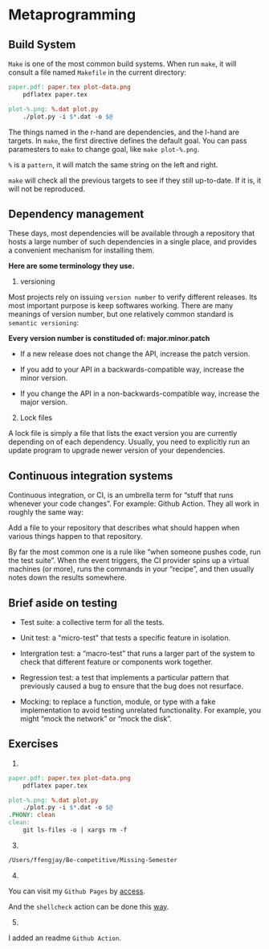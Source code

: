 # Metaprogramming

## Build System

`Make` is one of the most common build systems. When run `make`, it will consult a file named `Makefile` in the current directory:

```makefile
paper.pdf: paper.tex plot-data.png
	pdflatex paper.tex

plot-%.png: %.dat plot.py
	./plot.py -i $*.dat -o $@
```

The things named in the r-hand are dependencies, and the l-hand are targets. In `make`, the first directive defines the default goal. You can pass paramesters to `make` to change goal, like `make plot-%.png`.

`%` is a `pattern`, it will match the same string on the left and right. 

`make` will check all the previous targets to see if they still up-to-date. If it is, it will not be reproduced.

## Dependency management

These days, most dependencies will be available through a repository that hosts a large number of such dependencies in a single place, and provides a convenient mechanism for installing them. 

**Here are some terminology they use.**

1. versioning

Most projects rely on issuing `version number` to verify different releases. Its most important purpose is keep softwares working. There are many meanings of version number, but one relatively common standard is `semantic versioning`:

**Every version number is constituded of: major.minor.patch**

- If a new release does not change the API, increase the patch version.

- If you add to your API in a backwards-compatible way, increase the minor version.

- If you change the API in a non-backwards-compatible way, increase the major version.


2. Lock files

A lock file is simply a file that lists the exact version you are currently depending on of each dependency. Usually, you need to explicitly run an update program to upgrade newer version of your dependencies.

## Continuous integration systems

Continuous integration, or CI, is an umbrella term for “stuff that runs whenever your code changes”. For example: Github Action. They all work in roughly the same way: 

Add a file to your repository that describes what should happen when various things happen to that repository. 

By far the most common one is a rule like “when someone pushes code, run the test suite”. When the event triggers, the CI provider spins up a virtual machines (or more), runs the commands in your “recipe”, and then usually notes down the results somewhere.  

## Brief aside on testing

- Test suite: a collective term for all the tests.

- Unit test: a "micro-test" that tests a specific feature in isolation.

- Intergration test: a “macro-test” that runs a larger part of the system to check that different feature or components work together.

- Regression test: a test that implements a particular pattern that previously caused a bug to ensure that the bug does not resurface.

- Mocking: to replace a function, module, or type with a fake implementation to avoid testing unrelated functionality. For example, you might “mock the network” or “mock the disk”.

## Exercises

1. 

```makefile
paper.pdf: paper.tex plot-data.png
	pdflatex paper.tex 

plot-%.png: %.dat plot.py
	./plot.py -i $*.dat -o $@
.PHONY: clean
clean: 
	git ls-files -o | xargs rm -f
```

3. 

```makefile
/Users/ffengjay/Be-competitive/Missing-Semester
```

4. 

You can visit my `Github Pages` by [access](www.ffhw.site).

And the `shellcheck` action can be done this [way](https://github.com/marketplace/actions/shellcheck).

5. 

I added an readme `Github Action`. 




